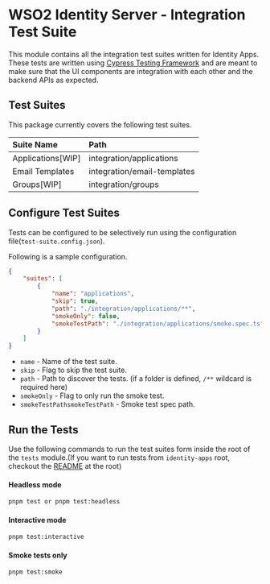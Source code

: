 # WSO2 Identity Server - Integration Test Suite

This module contains all the integration test suites written for Identity Apps.
These tests are written using [Cypress Testing Framework](https://www.cypress.io/) and are meant to make sure that the UI components are integration with each other and the backend APIs as expected.

## Test Suites

This package currently covers the following test suites.

|  Suite Name | Path |
| :------------ |:-------------
| Applications[WIP]      | integration/applications |
| Email Templates      | integration/email-templates |
| Groups[WIP]     | integration/groups |

## Configure Test Suites

Tests can be configured to be selectively run using the configuration file(`test-suite.config.json`).

Following is a sample configuration.

```json
{
    "suites": [
        {
            "name": "applications",
            "skip": true,
            "path": "./integration/applications/**",
            "smokeOnly": false,
            "smokeTestPath": "./integration/applications/smoke.spec.ts"
        }
    ]
}
```

 - `name` - Name of the test suite.
 - `skip` - Flag to skip the test suite.
 - `path` - Path to discover the tests. (if a folder is defined, `/**` wildcard is required here)
 - `smokeOnly` - Flag to only run the smoke test.
 - `smokeTestPathsmokeTestPath` - Smoke test spec path.

## Run the Tests

Use the following commands to run the test suites form inside the root of the `tests` module.(If you want to run tests from `identity-apps` root, checkout the [README](../README.md) at the root)

#### Headless mode

```bash
pnpm test or pnpm test:headless
```

#### Interactive mode

```bash
pnpm test:interactive
```

#### Smoke tests only

```bash
pnpm test:smoke
```
